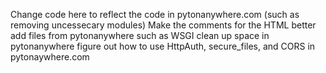 Change code here to reflect the code in pytonanywhere.com (such as removing uncessecary modules)
Make the comments for the HTML better
add files from pytonanywhere such as WSGI
clean up space in pytonanywhere
figure out how to use HttpAuth, secure_files, and CORS in pytonaywhere.com
